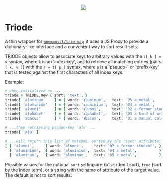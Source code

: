 
<center><img src='https://upload.wikimedia.org/wikipedia/commons/thumb/1/19/Dubulttriode_darbiibaa.jpg/364px-Dubulttriode_darbiibaa.jpg'></center>

# Triode

A thin wrapper for [`mnemonist/trie-map`](https://yomguithereal.github.io/mnemonist/trie-map); it uses a JS
Proxy to provide a dictionary-like interface and a convenient way to sort result sets.

TRIODE objects allow to associate keys to arbitrary values with the `t[ k ] = v` syntax, where `k` is an
'index key', and to retrieve all matching entries (pairs `[ k, v ]`) with the `r = t[ p ]` syntax, where `p`
is a 'pseudo-' or 'prefix-key' that is tested against the first characters of all index keys.

Example:

```coffee
# when initialized as ...
triode = TRIODE.new { sort: 'text', }
triode[ 'aluminum'    ] = { word: 'aluminum',   text: '05 a metal',                  }
triode[ 'aluminium'   ] = { word: 'aluminium',  text: '04 a metal',                  }
triode[ 'alumni'      ] = { word: 'alumni',     text: '02 a former student',         }
triode[ 'alphabet'    ] = { word: 'alphabet',   text: '03 a kind of writing system', }
triode[ 'abacus'      ] = { word: 'abacus',     text: '01 a manual calculator',      }

# ...then retrieving pseudo-key 'alu' ...
triode[ 'alu' ]

# ...will return this list of matches, sorted by the 'text' attribute:
[ [ 'alumni',     { word: 'alumni',     text: '02 a former student', }, ],
  [ 'aluminium',  { word: 'aluminium',  text: '04 a metal',          }, ],
  [ 'aluminum',   { word: 'aluminum',   text: '05 a metal',          }, ] ]
```

Possible values for the optional `sort` setting are `false` (don't sort), `true` (sort by the index term),
or a string with the name of attribute of the target value. The default is not to sort results.

